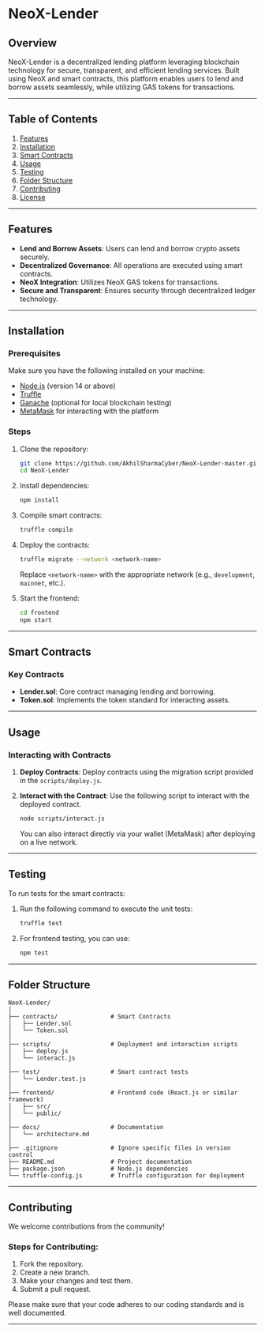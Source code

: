 # NeoX-Lender

## Overview

NeoX-Lender is a decentralized lending platform leveraging blockchain technology for secure, transparent, and efficient lending services. Built using NeoX and smart contracts, this platform enables users to lend and borrow assets seamlessly, while utilizing GAS tokens for transactions.

---

## Table of Contents

1. [Features](#features)
2. [Installation](#installation)
3. [Smart Contracts](#smart-contracts)
4. [Usage](#usage)
5. [Testing](#testing)
6. [Folder Structure](#folder-structure)
7. [Contributing](#contributing)
8. [License](#license)

---

## Features

- **Lend and Borrow Assets**: Users can lend and borrow crypto assets securely.
- **Decentralized Governance**: All operations are executed using smart contracts.
- **NeoX Integration**: Utilizes NeoX GAS tokens for transactions.
- **Secure and Transparent**: Ensures security through decentralized ledger technology.

---

## Installation

### Prerequisites

Make sure you have the following installed on your machine:

- [Node.js](https://nodejs.org/) (version 14 or above)
- [Truffle](https://www.trufflesuite.com/truffle)
- [Ganache](https://www.trufflesuite.com/ganache) (optional for local blockchain testing)
- [MetaMask](https://metamask.io/) for interacting with the platform

### Steps

1. Clone the repository:

   ```bash
   git clone https://github.com/AkhilSharmaCyber/NeoX-Lender-master.git
   cd NeoX-Lender
   ```

2. Install dependencies:

   ```bash
   npm install
   ```

3. Compile smart contracts:

   ```bash
   truffle compile
   ```

4. Deploy the contracts:

   ```bash
   truffle migrate --network <network-name>
   ```

   Replace `<network-name>` with the appropriate network (e.g., `development`, `mainnet`, etc.).

5. Start the frontend:

   ```bash
   cd frontend
   npm start
   ```

---

## Smart Contracts

### Key Contracts

- **Lender.sol**: Core contract managing lending and borrowing.
- **Token.sol**: Implements the token standard for interacting assets.

---

## Usage

### Interacting with Contracts

1. **Deploy Contracts**: Deploy contracts using the migration script provided in the `scripts/deploy.js`.
2. **Interact with the Contract**: Use the following script to interact with the deployed contract.

   ```bash
   node scripts/interact.js
   ```

   You can also interact directly via your wallet (MetaMask) after deploying on a live network.

---

## Testing

To run tests for the smart contracts:

1. Run the following command to execute the unit tests:

   ```bash
   truffle test
   ```

2. For frontend testing, you can use:

   ```bash
   npm test
   ```

---

## Folder Structure

```plaintext
NeoX-Lender/
│
├── contracts/               # Smart Contracts
│   ├── Lender.sol
│   └── Token.sol
│
├── scripts/                 # Deployment and interaction scripts
│   ├── deploy.js
│   └── interact.js
│
├── test/                    # Smart contract tests
│   └── Lender.test.js
│
├── frontend/                # Frontend code (React.js or similar framework)
│   ├── src/
│   └── public/
│
├── docs/                    # Documentation
│   └── architecture.md
│
├── .gitignore               # Ignore specific files in version control
├── README.md                # Project documentation
├── package.json             # Node.js dependencies
└── truffle-config.js        # Truffle configuration for deployment
```

---

## Contributing

We welcome contributions from the community!

### Steps for Contributing:

1. Fork the repository.
2. Create a new branch.
3. Make your changes and test them.
4. Submit a pull request.

Please make sure that your code adheres to our coding standards and is well documented.

---

